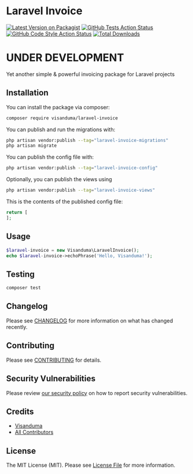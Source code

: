 # Laravel Invoice

[![Latest Version on Packagist](https://img.shields.io/packagist/v/visanduma/laravel-invoice.svg?style=flat-square)](https://packagist.org/packages/visanduma/laravel-invoice)
[![GitHub Tests Action Status](https://img.shields.io/github/workflow/status/visanduma/laravel-invoice/run-tests?label=tests)](https://github.com/visanduma/laravel-invoice/actions?query=workflow%3Arun-tests+branch%3Amain)
[![GitHub Code Style Action Status](https://img.shields.io/github/workflow/status/visanduma/laravel-invoice/Check%20&%20fix%20styling?label=code%20style)](https://github.com/visanduma/laravel-invoice/actions?query=workflow%3A"Check+%26+fix+styling"+branch%3Amain)
[![Total Downloads](https://img.shields.io/packagist/dt/visanduma/laravel-invoice.svg?style=flat-square)](https://packagist.org/packages/visanduma/laravel-invoice)


# UNDER DEVELOPMENT

Yet another simple & powerful invoicing package for Laravel projects

## Installation

You can install the package via composer:

```bash
composer require visanduma/laravel-invoice
```

You can publish and run the migrations with:

```bash
php artisan vendor:publish --tag="laravel-invoice-migrations"
php artisan migrate
```

You can publish the config file with:

```bash
php artisan vendor:publish --tag="laravel-invoice-config"
```

Optionally, you can publish the views using

```bash
php artisan vendor:publish --tag="laravel-invoice-views"
```

This is the contents of the published config file:

```php
return [
];
```

## Usage

```php
$laravel-invoice = new Visanduma\LaravelInvoice();
echo $laravel-invoice->echoPhrase('Hello, Visanduma!');
```

## Testing

```bash
composer test
```

## Changelog

Please see [CHANGELOG](CHANGELOG.md) for more information on what has changed recently.

## Contributing

Please see [CONTRIBUTING](.github/CONTRIBUTING.md) for details.

## Security Vulnerabilities

Please review [our security policy](../../security/policy) on how to report security vulnerabilities.

## Credits

- [Visanduma](https://github.com/Visanduma)
- [All Contributors](../../contributors)

## License

The MIT License (MIT). Please see [License File](LICENSE.md) for more information.
